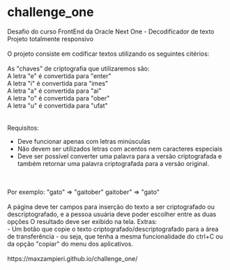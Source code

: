 # challenge_one
 Desafio do curso FrontEnd da Oracle Next One - Decodificador de texto <br>
 Projeto totalmente responsivo
<br>
<br>
O projeto consiste em codificar textos utilizando os seguintes citérios: 
<br>
<br>
As "chaves" de criptografia que utilizaremos são:<br>
A letra "e" é convertida para "enter"<br>
A letra "i" é convertida para "imes"<br>
A letra "a" é convertida para "ai"<br>
A letra "o" é convertida para "ober"<br>
A letra "u" é convertida para "ufat"<br>
<br>
<br>
Requisitos:<br>
- Deve funcionar apenas com letras minúsculas<br>
- Não devem ser utilizados letras com acentos nem caracteres especiais<br>
- Deve ser possível converter uma palavra para a versão criptografada e também retornar uma palavra criptografada para a versão original.
<br>
<br>
Por exemplo:
"gato" => "gaitober"
gaitober" => "gato"
<br>
<br>
A página deve ter campos para inserção do texto a ser criptografado ou descriptografado, e a pessoa usuária deve poder escolher entre as duas opções
O resultado deve ser exibido na tela.
Extras: <br>
- Um botão que copie o texto criptografado/descriptografado para a área de transferência - ou seja, que tenha a mesma funcionalidade do ctrl+C ou da opção "copiar" do menu dos aplicativos.
<br>
<br>
<a>https://maxzampieri.github.io/challenge_one/</a>

